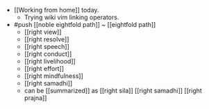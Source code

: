 - [[Working from home]] today.
  - Trying wiki vim linking operators.
- #push [[noble eightfold path]] ~ [[eightfold path]]
  - [[right view]]
  - [[right resolve]]
  - [[right speech]]
  - [[right conduct]]
  - [[right livelihood]]
  - [[right effort]]
  - [[right mindfulness]]
  - [[right samadhi]]
  - can be [[summarized]] as [[right sila]] [[right samadhi]] [[right prajna]]
